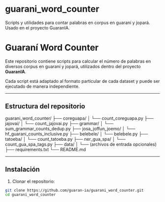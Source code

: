 # guarani_word_counter
Scripts y utilidades para contar palabras en corpus en guaraní y jopará. Usado en el proyecto GuaranIA.
# Guaraní Word Counter 

Este repositorio contiene scripts para calcular el número de palabras en diversos corpus en guaraní y jopará, utilizados dentro del proyecto **GuaranIA**.

Cada script está adaptado al formato particular de cada dataset y puede ser ejecutado de manera independiente.

---

##  Estructura del repositorio

guarani_word_counter/
├── coreguapa/
│ └── count_coreguapa.py
├── jajovai/
│ └── count_jajovai.py
├── grammar/
│ └── sum_grammar_counts_dedup.py
├── josa_joffun_joemo/
│ └── hf_guarani_counts_inclusive.py
├── belebele/
│ └── belebele.py
├── tatoeba/
│ └── count_tatoeba.py
├── ner_gua_spa/
│ └── count_gua_spa_tags.py
├── data/
│ └── (archivos de entrada opcionales)
├── requirements.txt
└── README.md

---

## Instalación

1. Clonar el repositorio:
```bash
git clone https://github.com/guaran-ia/guarani_word_counter.git
cd guarani_word_counter
